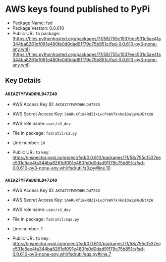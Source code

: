 # AWS keys found published to PyPi

* Package Name: fsd
* Package Version: 0.0.610
* Public URL to package: [https://files.pythonhosted.org/packages/7f/58/755c1537eec531c5ae4fa344ba8261df091e480fe0d0dad91f79c75b851c/fsd-0.0.610-py3-none-any.whl](https://files.pythonhosted.org/packages/7f/58/755c1537eec531c5ae4fa344ba8261df091e480fe0d0dad91f79c75b851c/fsd-0.0.610-py3-none-any.whl)

## Key Details

### `AKIAZ7YFAWD6HLD47Z4O`

* AWS Access Key ID: `AKIAZ7YFAWD6HLD47Z4O`
* AWS Secret Access Key: `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` 
* AWS role name: `user/s3_dev`
* File in package: `fsd/util/s3.py`
* Line number: `10`

* Public URL to key: https://inspector.pypi.io/project/fsd/0.0.610/packages/7f/58/755c1537eec531c5ae4fa344ba8261df091e480fe0d0dad91f79c75b851c/fsd-0.0.610-py3-none-any.whl/fsd/util/s3.py#line.10



### `AKIAZ7YFAWD6HLD47Z4O`

* AWS Access Key ID: `AKIAZ7YFAWD6HLD47Z4O`
* AWS Secret Access Key: `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` 
* AWS role name: `user/s3_dev`
* File in package: `fsd/util/sqs.py`
* Line number: `7`

* Public URL to key: https://inspector.pypi.io/project/fsd/0.0.610/packages/7f/58/755c1537eec531c5ae4fa344ba8261df091e480fe0d0dad91f79c75b851c/fsd-0.0.610-py3-none-any.whl/fsd/util/sqs.py#line.7


